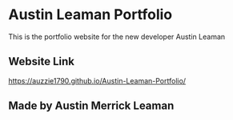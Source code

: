 # Austin Leaman Portfolio

This is the portfolio website for the new developer Austin Leaman

## Website Link

https://auzzie1790.github.io/Austin-Leaman-Portfolio/


## Made by Austin Merrick Leaman
